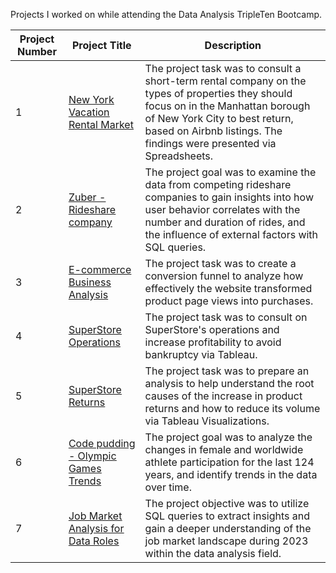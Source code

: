Projects I worked on while attending the Data Analysis TripleTen Bootcamp.

| Project Number | Project Title| Description | 
| -------- | ------------| ------------|
| 1 | <a href='https://github.com/LidiaRJ/Data_Projects_TripleTen/tree/main/Vacation%20Rental%20Market%20Analysis'><u>New York Vacation Rental Market</u></a>	| The project task was to consult a short-term rental company on the types of properties they should focus on in the Manhattan borough of New York City to best return, based on Airbnb listings. The findings were presented via Spreadsheets. |
| 2	| <a href='https://github.com/LidiaRJ/Data_Projects_TripleTen/tree/main/Zuber%20-%20Rideshare%20Company%20Analysis'><u>Zuber - Rideshare company</u></a>	| The project goal was to examine the data from competing rideshare companies to gain insights into how user behavior correlates with the number and duration of rides, and the influence of external factors with SQL queries. |
| 3 | <a href='https://github.com/LidiaRJ/Data_Projects_TripleTen/tree/main/E-commerce%20Business%20Analysis'><u>E-commerce Business Analysis</u></a> | The project task was to create a conversion funnel to analyze how effectively the website transformed product page views into purchases. |
| 4	| <a href='https://github.com/LidiaRJ/Data_Projects_TripleTen/tree/main/SuperStore%20Operations%20-%20Consulting'><u>SuperStore Operations</u></a>	| The project task was to consult on SuperStore's operations and increase profitability to avoid bankruptcy via Tableau. |
| 5	| <a href='https://github.com/LidiaRJ/Data_Projects_TripleTen/tree/main/SuperStore%20-%20Returns%20Analysis'><u>SuperStore Returns</u></a>	| The project task was to prepare an analysis to help understand the root causes of the increase in product returns and how to reduce its volume via Tableau Visualizations. |
| 6	| <a href='https://github.com/LidiaRJ/Data_Projects_TripleTen/tree/main/Olympic%20Games%20Trends'><u>Code pudding - Olympic Games Trends</u></a>	| The project goal was to analyze the changes in female and worldwide athlete participation for the last 124 years, and identify trends in the data over time. |
| 7 | <a href='https://github.com/LidiaRJ/Data_Projects_TripleTen/blob/main/Job%20Market%20Analysis%20for%20Data%20Roles/README.md'><u>Job Market Analysis for Data Roles</u></a> | The project objective was to utilize SQL queries to extract insights and gain a deeper understanding of the job market landscape during 2023 within the data analysis field.
